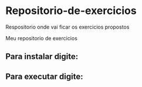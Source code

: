 # Repositorio-de-exercicios
Respositorio onde vai ficar os exercicios propostos

Meu repositorio de exercicios
## Para instalar digite:


## Para executar digite:
